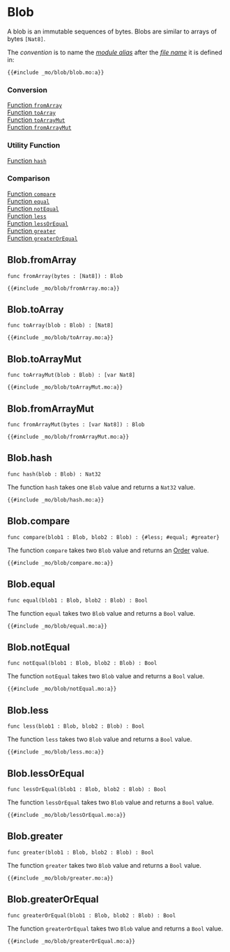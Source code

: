 

# Blob

A blob is an immutable sequences of bytes. Blobs are similar to arrays of bytes `[Nat8]`.

The _convention_ is to name the [_module alias_](/common-programming-concepts/modules.html#type-imports-and-renaming) after the [_file name_](/common-programming-concepts/modules.html#imports) it is defined in:

```motoko
{{#include _mo/blob/blob.mo:a}}
```

### Conversion

[Function `fromArray`](#blobfromarray)  
[Function `toArray`](#blobtoarray)  
[Function `toArrayMut`](#blobtoarraymut)  
[Function `fromArrayMut`](#blobfromarraymut)

### Utility Function

[Function `hash`](#blobhash)

### Comparison

[Function `compare`](#blobcompare)  
[Function `equal`](#blobequal)  
[Function `notEqual`](#blobnotequal)  
[Function `less`](#blobless)  
[Function `lessOrEqual`](#bloblessorequal)  
[Function `greater`](#blobgreater)  
[Function `greaterOrEqual`](#blobgreaterorequal)  

## Blob.fromArray

```motoko
func fromArray(bytes : [Nat8]) : Blob
```

```motoko, run
{{#include _mo/blob/fromArray.mo:a}}
```
## Blob.toArray

```motoko
func toArray(blob : Blob) : [Nat8]
```

```motoko, run
{{#include _mo/blob/toArray.mo:a}}
```
## Blob.toArrayMut

```motoko
func toArrayMut(blob : Blob) : [var Nat8]
```

```motoko, run
{{#include _mo/blob/toArrayMut.mo:a}}
```
## Blob.fromArrayMut

```motoko
func fromArrayMut(bytes : [var Nat8]) : Blob
```

```motoko, run
{{#include _mo/blob/fromArrayMut.mo:a}}
```
## Blob.hash

```motoko
func hash(blob : Blob) : Nat32
```
The function `hash` takes one `Blob` value and returns a `Nat32` value.

```motoko, run
{{#include _mo/blob/hash.mo:a}}
```
## Blob.compare

```motoko
func compare(blob1 : Blob, blob2 : Blob) : {#less; #equal; #greater}
```
The function `compare` takes two `Blob` value and returns an [Order](/base-library/utils/order.html) value.

```motoko, run
{{#include _mo/blob/compare.mo:a}}
```
## Blob.equal

```motoko
func equal(blob1 : Blob, blob2 : Blob) : Bool
```
The function `equal` takes two `Blob` value and returns a `Bool` value.

```motoko, run
{{#include _mo/blob/equal.mo:a}}
```
## Blob.notEqual

```motoko
func notEqual(blob1 : Blob, blob2 : Blob) : Bool
```
The function `notEqual` takes two `Blob` value and returns a `Bool` value.

```motoko, run
{{#include _mo/blob/notEqual.mo:a}}
```
## Blob.less

```motoko
func less(blob1 : Blob, blob2 : Blob) : Bool
```
The function `less` takes two `Blob` value and returns a `Bool` value.

```motoko, run
{{#include _mo/blob/less.mo:a}}
```
## Blob.lessOrEqual

```motoko
func lessOrEqual(blob1 : Blob, blob2 : Blob) : Bool
```
The function `lessOrEqual` takes two `Blob` value and returns a `Bool` value.

```motoko, run
{{#include _mo/blob/lessOrEqual.mo:a}}
```
## Blob.greater

```motoko
func greater(blob1 : Blob, blob2 : Blob) : Bool
```
The function `greater` takes two `Blob` value and returns a `Bool` value.

```motoko, run
{{#include _mo/blob/greater.mo:a}}
```
## Blob.greaterOrEqual

```motoko
func greaterOrEqual(blob1 : Blob, blob2 : Blob) : Bool
```
The function `greaterOrEqual` takes two `Blob` value and returns a `Bool` value.

```motoko, run
{{#include _mo/blob/greaterOrEqual.mo:a}}
```
